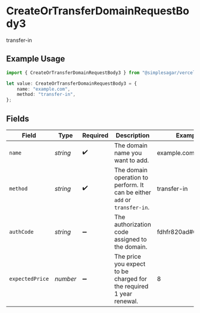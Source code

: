 # CreateOrTransferDomainRequestBody3

transfer-in

## Example Usage

```typescript
import { CreateOrTransferDomainRequestBody3 } from "@simplesagar/vercel/models/createortransferdomainop.js";

let value: CreateOrTransferDomainRequestBody3 = {
    name: "example.com",
    method: "transfer-in",
};
```

## Fields

| Field                                                                     | Type                                                                      | Required                                                                  | Description                                                               | Example                                                                   |
| ------------------------------------------------------------------------- | ------------------------------------------------------------------------- | ------------------------------------------------------------------------- | ------------------------------------------------------------------------- | ------------------------------------------------------------------------- |
| `name`                                                                    | *string*                                                                  | :heavy_check_mark:                                                        | The domain name you want to add.                                          | example.com                                                               |
| `method`                                                                  | *string*                                                                  | :heavy_check_mark:                                                        | The domain operation to perform. It can be either `add` or `transfer-in`. | transfer-in                                                               |
| `authCode`                                                                | *string*                                                                  | :heavy_minus_sign:                                                        | The authorization code assigned to the domain.                            | fdhfr820ad#@FAdlj$$                                                       |
| `expectedPrice`                                                           | *number*                                                                  | :heavy_minus_sign:                                                        | The price you expect to be charged for the required 1 year renewal.       | 8                                                                         |